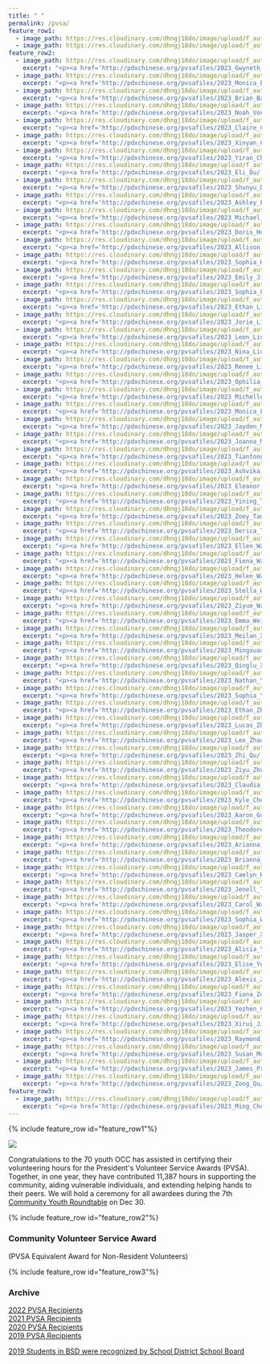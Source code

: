 ```yaml
---
title: " "
permalink: /pvsa/
feature_row1:
  - image_path: https://res.cloudinary.com/dhngj18do/image/upload/f_auto,q_auto/v1/images/activities/pvsa_logo
  - image_path: https://res.cloudinary.com/dhngj18do/image/upload/f_auto,q_auto/v1/images/activities/year_2023
feature_row2:
  - image_path: https://res.cloudinary.com/dhngj18do/image/upload/f_auto,q_auto/v1/images/pvsa/2023_Gwyneth_Bao
    excerpt: "<p><a href='http://pdxchinese.org/pvsafiles/2023_Gwyneth_Bao/'>Gwyneth Bao, Lincoln High School (Gold Award)</a></p>"
  - image_path: https://res.cloudinary.com/dhngj18do/image/upload/f_auto,q_auto/v1/images/pvsa/2023_Monica_Bao
    excerpt: "<p><a href='http://pdxchinese.org/pvsafiles/2023_Monica_Bao/'>Monica Bao, Beaverton Academy of Science and Engineering High School (Gold Award)</a></p>"
  - image_path: https://res.cloudinary.com/dhngj18do/image/upload/f_auto,q_auto/v1/images/pvsa/2023_Brian_Barker
    excerpt: "<p><a href='http://pdxchinese.org/pvsafiles/2023_Brian_Barker/'>Brian Barker, Sunset High School (Gold Award)</a></p>"
  - image_path: https://res.cloudinary.com/dhngj18do/image/upload/f_auto,q_auto/v1/images/pvsa/2023_Noah_Von_Dem_Bruch
    excerpt: "<p><a href='http://pdxchinese.org/pvsafiles/2023_Noah_Von_Dem_Bruch/'>Noah Von Dem Bruch, Lincoln High School (Gold Award)</a></p>"
  - image_path: https://res.cloudinary.com/dhngj18do/image/upload/f_auto,q_auto/v1/images/pvsa/2023_Claire_Cao
    excerpt: "<p><a href='http://pdxchinese.org/pvsafiles/2023_Claire_Cao/'>Claire Cao, Jesuit High School (Gold Award)</a></p>"
  - image_path: https://res.cloudinary.com/dhngj18do/image/upload/f_auto,q_auto/v1/images/pvsa/2023_Xinyan_Chen
    excerpt: "<p><a href='http://pdxchinese.org/pvsafiles/2023_Xinyan_Chen/'>Xinyan Chen, Lake Oswego High School (Gold Award)</a></p>"
  - image_path: https://res.cloudinary.com/dhngj18do/image/upload/f_auto,q_auto/v1/images/pvsa/2023_Yiran_Chen
    excerpt: "<p><a href='http://pdxchinese.org/pvsafiles/2023_Yiran_Chen/'>Yiran Chen, Lincoln High School (Gold Award)</a></p>"
  - image_path: https://res.cloudinary.com/dhngj18do/image/upload/f_auto,q_auto/v1/images/pvsa/2023_Eli_Du
    excerpt: "<p><a href='http://pdxchinese.org/pvsafiles/2023_Eli_Du/'>Eli Du, Lakeridge High School (Gold Award)</a></p>"
  - image_path: https://res.cloudinary.com/dhngj18do/image/upload/f_auto,q_auto/v1/images/pvsa/2023_Shunyu_Du
    excerpt: "<p><a href='http://pdxchinese.org/pvsafiles/2023_Shunyu_Du/'>Shunyu Du, Westview High School (Gold Award)</a></p>"
  - image_path: https://res.cloudinary.com/dhngj18do/image/upload/f_auto,q_auto/v1/images/pvsa/2023_Ashley_Fong
    excerpt: "<p><a href='http://pdxchinese.org/pvsafiles/2023_Ashley_Fong/'>Ashley Fong, Hosford Middle School (Gold Award)</a></p>"  
  - image_path: https://res.cloudinary.com/dhngj18do/image/upload/f_auto,q_auto/v1/images/pvsa/2023_Michael_Fu
    excerpt: "<p><a href='http://pdxchinese.org/pvsafiles/2023_Michael_Fu/'>Michael Fu, Sunset High School (Gold Award)</a></p>"
  - image_path: https://res.cloudinary.com/dhngj18do/image/upload/f_auto,q_auto/v1/images/pvsa/2023_Doris_Hong
    excerpt: "<p><a href='http://pdxchinese.org/pvsafiles/2023_Doris_Hong/'>Doris Hong, Hope Chinese Charter School (Gold Award)</a></p>"
  - image_path: https://res.cloudinary.com/dhngj18do/image/upload/f_auto,q_auto/v1/images/pvsa/2023_Allison_Hu
    excerpt: "<p><a href='http://pdxchinese.org/pvsafiles/2023_Allison_Hu/'>Allison Hu, Lincoln High School (Gold Award)</a></p>"
  - image_path: https://res.cloudinary.com/dhngj18do/image/upload/f_auto,q_auto/v1/images/pvsa/2023_Sophia_Hu
    excerpt: "<p><a href='http://pdxchinese.org/pvsafiles/2023_Sophia_Hu/'>Sophia_Hu, Catlin Gabel School (Gold Award)</a></p>"
  - image_path: https://res.cloudinary.com/dhngj18do/image/upload/f_auto,q_auto/v1/images/pvsa/2023_Emily_Jiang
    excerpt: "<p><a href='http://pdxchinese.org/pvsafiles/2023_Emily_Jiang/'>Emily Jiang, Camas High School (Gold Award)</a></p>"
  - image_path: https://res.cloudinary.com/dhngj18do/image/upload/f_auto,q_auto/v1/images/pvsa/2023_Sophia_Lee
    excerpt: "<p><a href='http://pdxchinese.org/pvsafiles/2023_Sophia_Lee/'>Sophia Lee, Sunset High School (Gold Award)</a></p>"
  - image_path: https://res.cloudinary.com/dhngj18do/image/upload/f_auto,q_auto/v1/images/pvsa/2023_Ethan_Li
    excerpt: "<p><a href='http://pdxchinese.org/pvsafiles/2023_Ethan_Li/'>Ethan Li, Union High School (Gold Award)</a></p>"
  - image_path: https://res.cloudinary.com/dhngj18do/image/upload/f_auto,q_auto/v1/images/pvsa/2023_Jorie_Liang
    excerpt: "<p><a href='http://pdxchinese.org/pvsafiles/2023_Jorie_Liang/'>Jorie Liang, Catlin Gabel School (Gold Award)</a></p>"
  - image_path: https://res.cloudinary.com/dhngj18do/image/upload/f_auto,q_auto/v1/images/pvsa/2023_Leon_Liu
    excerpt: "<p><a href='http://pdxchinese.org/pvsafiles/2023_Leon_Liu/'>Leon Liu, Catlin Gabel School (Gold Award)</a></p>"
  - image_path: https://res.cloudinary.com/dhngj18do/image/upload/f_auto,q_auto/v1/images/pvsa/2023_Nina_Liu
    excerpt: "<p><a href='http://pdxchinese.org/pvsafiles/2023_Nina_Liu/'>Nina Liu, Westview High School (Gold Award)</a></p>"
  - image_path: https://res.cloudinary.com/dhngj18do/image/upload/f_auto,q_auto/v1/images/pvsa/2023_Renee_Liu
    excerpt: "<p><a href='http://pdxchinese.org/pvsafiles/2023_Renee_Liu/'>Renee Liu, Lake Oswego High School (Gold Award)</a></p>"
  - image_path: https://res.cloudinary.com/dhngj18do/image/upload/f_auto,q_auto/v1/images/pvsa/2023_Ophilia_Lu
    excerpt: "<p><a href='http://pdxchinese.org/pvsafiles/2023_Ophilia_Lu/'>Ophilia Lu, Lake Oswego High School (Gold Award)</a></p>"
  - image_path: https://res.cloudinary.com/dhngj18do/image/upload/f_auto,q_auto/v1/images/pvsa/2023_Michelle_Luo
    excerpt: "<p><a href='http://pdxchinese.org/pvsafiles/2023_Michelle_Luo/'>Michelle Luo, Sexton Elementary School (Gold Award)</a></p>"
  - image_path: https://res.cloudinary.com/dhngj18do/image/upload/f_auto,q_auto/v1/images/pvsa/2023_Monica_Luo
    excerpt: "<p><a href='http://pdxchinese.org/pvsafiles/2023_Monica_Luo/'>Monica Luo, International School of Beaverton (Gold Award)</a></p>"
  - image_path: https://res.cloudinary.com/dhngj18do/image/upload/f_auto,q_auto/v1/images/pvsa/2023_Jayden_Mei
    excerpt: "<p><a href='http://pdxchinese.org/pvsafiles/2023_Jayden_Mei/'>Jayden Mei, Westview High School (Gold Award)</a></p>"
  - image_path: https://res.cloudinary.com/dhngj18do/image/upload/f_auto,q_auto/v1/images/pvsa/2023_Joanna_Mei
    excerpt: "<p><a href='http://pdxchinese.org/pvsafiles/2023_Joanna_Mei/'>Joanna Mei, Sunset High School (Gold Award)</a></p>"
  - image_path: https://res.cloudinary.com/dhngj18do/image/upload/f_auto,q_auto/v1/images/pvsa/2023_Tiantong_Shang
    excerpt: "<p><a href='http://pdxchinese.org/pvsafiles/2023_Tiantong_Shang/'>Tiantong Shang, Oregon Episcopal School (Gold Award)</a></p>"
  - image_path: https://res.cloudinary.com/dhngj18do/image/upload/f_auto,q_auto/v1/images/pvsa/2023_Ashvika_Singhal
    excerpt: "<p><a href='http://pdxchinese.org/pvsafiles/2023_Ashvika_Singhal/'>Ashvika Singhal, Sunset High School (Gold Award)</a></p>"
  - image_path: https://res.cloudinary.com/dhngj18do/image/upload/f_auto,q_auto/v1/images/pvsa/2023_Eleanor_Song1
    excerpt: "<p><a href='http://pdxchinese.org/pvsafiles/2023_Eleanor_Song/'>Eleanor Song, Sunset High School (Gold Award)</a></p>"
  - image_path: https://res.cloudinary.com/dhngj18do/image/upload/f_auto,q_auto/v1/images/pvsa/2023_Yining_Tang
    excerpt: "<p><a href='http://pdxchinese.org/pvsafiles/2023_Yining_Tang/'>Yining Tang, West Linn High School (Gold Award)</a></p>"
  - image_path: https://res.cloudinary.com/dhngj18do/image/upload/f_auto,q_auto/v1/images/pvsa/2023_Zoey_Tang
    excerpt: "<p><a href='http://pdxchinese.org/pvsafiles/2023_Zoey_Tang/'>Zoey Tang, Westview High School (Gold Award)</a></p>"
  - image_path: https://res.cloudinary.com/dhngj18do/image/upload/f_auto,q_auto/v1/images/pvsa/2023_Derica_Theobald
    excerpt: "<p><a href='http://pdxchinese.org/pvsafiles/2023_Derica_Theobald/'>Derica Theobald, Whitford Middle School (Gold Award)</a></p>"
  - image_path: https://res.cloudinary.com/dhngj18do/image/upload/f_auto,q_auto/v1/images/pvsa/2023_Ellen_Wang
    excerpt: "<p><a href='http://pdxchinese.org/pvsafiles/2023_Ellen_Wang/'>Ellen Wang, Westview High School (Gold Award)</a></p>"
  - image_path: https://res.cloudinary.com/dhngj18do/image/upload/f_auto,q_auto/v1/images/pvsa/2023_Fiona_Wang
    excerpt: "<p><a href='http://pdxchinese.org/pvsafiles/2023_Fiona_Wang/'>Fiona Wang, Sunset High School (Gold Award)</a></p>"
  - image_path: https://res.cloudinary.com/dhngj18do/image/upload/f_auto,q_auto/v1/images/pvsa/2023_Helen_Wang
    excerpt: "<p><a href='http://pdxchinese.org/pvsafiles/2023_Helen_Wang/'>Helen Wang, Sunset High School (Gold Award)</a></p>"
  - image_path: https://res.cloudinary.com/dhngj18do/image/upload/f_auto,q_auto/v1/images/pvsa/2023_Stella_Wang
    excerpt: "<p><a href='http://pdxchinese.org/pvsafiles/2023_Stella_Wang/'>Stella Wang, Jesuit High School (Gold Award)</a></p>"
  - image_path: https://res.cloudinary.com/dhngj18do/image/upload/f_auto,q_auto/v1/images/pvsa/2023_Ziyue_Wang
    excerpt: "<p><a href='http://pdxchinese.org/pvsafiles/2023_Ziyue_Wang/'>Ziyue Wang, Lincoln High School (Gold Award)</a></p>"
  - image_path: https://res.cloudinary.com/dhngj18do/image/upload/f_auto,q_auto/v1/images/pvsa/2023_Emma_Wei
    excerpt: "<p><a href='http://pdxchinese.org/pvsafiles/2023_Emma_Wei/'>Emma Wei, St. Mary’s Academy (Gold Award)</a></p>"
  - image_path: https://res.cloudinary.com/dhngj18do/image/upload/f_auto,q_auto/v1/images/pvsa/2023_Meilan_Xu
    excerpt: "<p><a href='http://pdxchinese.org/pvsafiles/2023_Meilan_Xu/'>Meilan Xu, Westview High School (Gold Award)</a></p>"
  - image_path: https://res.cloudinary.com/dhngj18do/image/upload/f_auto,q_auto/v1/images/pvsa/2023_Mingxuan_Xu
    excerpt: "<p><a href='http://pdxchinese.org/pvsafiles/2023_Mingxuan_Xu/'>Mingxuan Xu, International School of Beaverton (Gold Award)</a></p>"
  - image_path: https://res.cloudinary.com/dhngj18do/image/upload/f_auto,q_auto/v1/images/pvsa/2023_Qinglu_Xu
    excerpt: "<p><a href='http://pdxchinese.org/pvsafiles/2023_Qinglu_Xu/'>Qinglu Xu, Lake Oswego High School (Gold Award)</a></p>"
  - image_path: https://res.cloudinary.com/dhngj18do/image/upload/f_auto,q_auto/v1/images/pvsa/2023_Nathan_Ye
    excerpt: "<p><a href='http://pdxchinese.org/pvsafiles/2023_Nathan_Ye/'>Nathan Ye, Westview High School (Gold Award)</a></p>"
  - image_path: https://res.cloudinary.com/dhngj18do/image/upload/f_auto,q_auto/v1/images/pvsa/2023_Sophia_You
    excerpt: "<p><a href='http://pdxchinese.org/pvsafiles/2023_Sophia_You/'>Sophia You, Sunset High School (Gold Award)</a></p>"
  - image_path: https://res.cloudinary.com/dhngj18do/image/upload/f_auto,q_auto/v1/images/pvsa/2023_Ethan_Zhang
    excerpt: "<p><a href='http://pdxchinese.org/pvsafiles/2023_Ethan_Zhang/'>Ethan Zhang, Westview High School (Gold Award)</a></p>"
  - image_path: https://res.cloudinary.com/dhngj18do/image/upload/f_auto,q_auto/v1/images/pvsa/2023_Lucas_Zhang
    excerpt: "<p><a href='http://pdxchinese.org/pvsafiles/2023_Lucas_Zhang/'>Lucas Zhang, Catlin Gabel School (Gold Award)</a></p>"
  - image_path: https://res.cloudinary.com/dhngj18do/image/upload/f_auto,q_auto/v1/images/pvsa/2023_Leo_Zhao
    excerpt: "<p><a href='http://pdxchinese.org/pvsafiles/2023_Leo_Zhao/'>Leo Zhao, Camas High School (Gold Award)</a></p>"
  - image_path: https://res.cloudinary.com/dhngj18do/image/upload/f_auto,q_auto/v1/images/pvsa/2023_Zhi_Qu
    excerpt: "<p><a href='http://pdxchinese.org/pvsafiles/2023_Zhi_Qu/'>Zhi Qu, Oregon Episcopal School (Gold Award)</a></p>"
  - image_path: https://res.cloudinary.com/dhngj18do/image/upload/f_auto,q_auto/v1/images/pvsa/2023_Ziyu_Zhu
    excerpt: "<p><a href='http://pdxchinese.org/pvsafiles/2023_Ziyu_Zhu/'>Ziyu Zhu, Lincoln High School (Gold Award)</a></p>"
  - image_path: https://res.cloudinary.com/dhngj18do/image/upload/f_auto,q_auto/v1/images/pvsa/2023_Claudia_Zhuge
    excerpt: "<p><a href='http://pdxchinese.org/pvsafiles/2023_Claudia_Zhuge/'>Claudia Zhuge, Sunset High School (Gold Award)</a></p>"
  - image_path: https://res.cloudinary.com/dhngj18do/image/upload/f_auto,q_auto/v1/images/pvsa/2023_Kyle_Chen
    excerpt: "<p><a href='http://pdxchinese.org/pvsafiles/2023_Kyle_Chen/'>Kyle Chen, Lincoln High School (Silver Award)</a></p>"
  - image_path: https://res.cloudinary.com/dhngj18do/image/upload/f_auto,q_auto/v1/images/pvsa/2023_Aaron_Guo
    excerpt: "<p><a href='http://pdxchinese.org/pvsafiles/2023_Aaron_Guo/'>Aaron Guo, Sunset High School (Silver Award)</a></p>"
  - image_path: https://res.cloudinary.com/dhngj18do/image/upload/f_auto,q_auto/v1/images/pvsa/2023_Theodore_Guo
    excerpt: "<p><a href='http://pdxchinese.org/pvsafiles/2023_Theodore_Guo/'>Theodore Guo, Jesuit High School (Silver Award)</a></p>"
  - image_path: https://res.cloudinary.com/dhngj18do/image/upload/f_auto,q_auto/v1/images/pvsa/2023_Arianna_Hong
    excerpt: "<p><a href='http://pdxchinese.org/pvsafiles/2023_Arianna_Hong/'>Arianna Hong, Scholls Heights Elementary (Silver Award)</a></p>"
  - image_path: https://res.cloudinary.com/dhngj18do/image/upload/f_auto,q_auto/v1/images/pvsa/2023_Brianna_Hong
    excerpt: "<p><a href='http://pdxchinese.org/pvsafiles/2023_Brianna_Hong/'>Brianna Hong, Scholls Heights Elementary (Silver Award)</a></p>"
  - image_path: https://res.cloudinary.com/dhngj18do/image/upload/f_auto,q_auto/v1/images/pvsa/2023_Caelyn_Hong
    excerpt: "<p><a href='http://pdxchinese.org/pvsafiles/2023_Caelyn_Hong/'>Caelyn Hong, Hope Chinese Charter School (Silver Award)</a></p>"
  - image_path: https://res.cloudinary.com/dhngj18do/image/upload/f_auto,q_auto/v1/images/pvsa/2023_Jenell_Theobald
    excerpt: "<p><a href='http://pdxchinese.org/pvsafiles/2023_Jenell_Theobald/'>Jenell Theobald, International School of Beaverton (Silver Award)</a></p>"
  - image_path: https://res.cloudinary.com/dhngj18do/image/upload/f_auto,q_auto/v1/images/pvsa/2023_Carol_Wang
    excerpt: "<p><a href='http://pdxchinese.org/pvsafiles/2023_Carol_Wang/'>Carol Wang, Jesuit High School (Silver Award)</a></p>"
  - image_path: https://res.cloudinary.com/dhngj18do/image/upload/f_auto,q_auto/v1/images/pvsa/2023_Sophia_Wang
    excerpt: "<p><a href='http://pdxchinese.org/pvsafiles/2023_Sophia_Wang/'>Sophia Wang, Sunset High School (Silver Award)</a></p>"
  - image_path: https://res.cloudinary.com/dhngj18do/image/upload/f_auto,q_auto/v1/images/pvsa/2023_Jasper_Xu
    excerpt: "<p><a href='http://pdxchinese.org/pvsafiles/2023_Jasper_Xu/'>Jasper_Xu, Bridlemile Elementary School (Silver Award)</a></p>"
  - image_path: https://res.cloudinary.com/dhngj18do/image/upload/f_auto,q_auto/v1/images/pvsa/2023_Alicia_Ye
    excerpt: "<p><a href='http://pdxchinese.org/pvsafiles/2023_Alicia_Ye/'>Alicia Ye, Groton School in Massachusetts (Silver Award)</a></p>"
  - image_path: https://res.cloudinary.com/dhngj18do/image/upload/f_auto,q_auto/v1/images/pvsa/2023_Elise_Yu
    excerpt: "<p><a href='http://pdxchinese.org/pvsafiles/2023_Elise_Yu/'>Elise Yu, Lincoln High School (Silver Award)</a></p>"
  - image_path: https://res.cloudinary.com/dhngj18do/image/upload/f_auto,q_auto/v1/images/pvsa/2023_Alexis_Zou
    excerpt: "<p><a href='http://pdxchinese.org/pvsafiles/2023_Alexis_Zou/'>Alexis Zou, Lake Oswego High School (Silver Award)</a></p>"
  - image_path: https://res.cloudinary.com/dhngj18do/image/upload/f_auto,q_auto/v1/images/pvsa/2023_Fiona_Zou
    excerpt: "<p><a href='http://pdxchinese.org/pvsafiles/2023_Fiona_Zou/'>Fiona Zou, Camas High School (Silver Award)</a></p>"
  - image_path: https://res.cloudinary.com/dhngj18do/image/upload/f_auto,q_auto/v1/images/pvsa/2023_Yezhen_Chen
    excerpt: "<p><a href='http://pdxchinese.org/pvsafiles/2023_Yezhen_Chen/'>Yezhen Chen, Forest Park Elementary (Bronze Award)</a></p>"
  - image_path: https://res.cloudinary.com/dhngj18do/image/upload/f_auto,q_auto/v1/images/pvsa/2023_Xirui_Jin
    excerpt: "<p><a href='http://pdxchinese.org/pvsafiles/2023_Xirui_Jin/'>Xirui Jin, Westview High School (Bronze Award)</a></p>"
  - image_path: https://res.cloudinary.com/dhngj18do/image/upload/f_auto,q_auto/v1/images/pvsa/2023_Raymond_Lee
    excerpt: "<p><a href='http://pdxchinese.org/pvsafiles/2023_Raymond_Lee/'>Raymond Lee, Westview High School (Bronze Award)</a></p>"
  - image_path: https://res.cloudinary.com/dhngj18do/image/upload/f_auto,q_auto/v1/images/pvsa/2023_Susan_Moseley
    excerpt: "<p><a href='http://pdxchinese.org/pvsafiles/2023_Susan_Moseley/'>Susan Moseley, St Stephen's Episcopal School (Bronze Award)</a></p>"
  - image_path: https://res.cloudinary.com/dhngj18do/image/upload/f_auto,q_auto/v1/images/pvsa/2023_James_Prasad
    excerpt: "<p><a href='http://pdxchinese.org/pvsafiles/2023_James_Prasad/'>James Prasad, Lake Oswego Junior High School (Bronze Award)</a></p>"
  - image_path: https://res.cloudinary.com/dhngj18do/image/upload/f_auto,q_auto/v1/images/pvsa/2023_Zong_Qu
    excerpt: "<p><a href='http://pdxchinese.org/pvsafiles/2023_Zong_Qu/'>Zong Qu, Catlin Gabel School (Bronze Award)</a></p>"
feature_row3:
  - image_path: https://res.cloudinary.com/dhngj18do/image/upload/f_auto,q_auto/v1/images/pvsa/2023_Ming_Che_Hsu
    excerpt: "<p><a href='http://pdxchinese.org/pvsafiles/2023_Ming_Che_Hsu/'>Ming Che Hsu, Westview High School (Silver Award)</a></p>"
---
```


{% include feature_row id="feature_row1"%}

![](https://res.cloudinary.com/dhngj18do/image/upload/f_auto,q_auto/v1/images/pvsa/pvsa_letter)

Congratulations to the 70 youth OCC has assisted in certifying their volunteering hours for the President's Volunteer Service Awards (PVSA). Together, in one year, they have contributed 11,387 hours in supporting the community, aiding vulnerable individuals, and extending helping hands to their peers. We will hold a ceremony for all awardees during the 7th [Community Youth Roundtable](https://pdxchinese.org/youthroundtable/) on Dec 30.

{% include feature_row id="feature_row2"%}

### Community Volunteer Service Award  
(PVSA Equivalent Award for Non-Resident Volunteers)

{% include feature_row id="feature_row3"%}

### Archive

[2022 PVSA Recipients](http://pdxchinese.org/pvsafiles/pvsa_2022/)  
[2021 PVSA Recipients](http://pdxchinese.org/pvsafiles/pvsa_2021/)  
[2020 PVSA Recipients](http://pdxchinese.org/pvsafiles/pvsa_2020/)  
[2019 PVSA Recipients](http://pdxchinese.org/pvsafiles/pvsa_2019/)  

[2019 Students in BSD were recognized by School District School Board](http://pdxchinese.org/bsd_board_recognition_2020/)  
